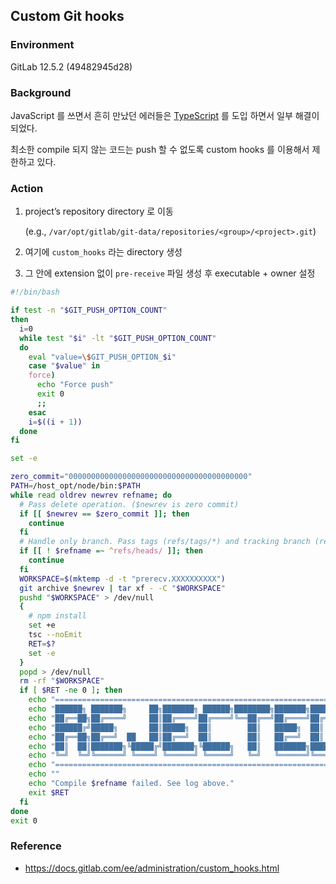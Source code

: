 ## Custom Git hooks

### Environment

GitLab 12.5.2 (49482945d28)

### Background

JavaScript 를 쓰면서 흔히 만났던 에러들은 [TypeScript](https://www.typescriptlang.org/) 를 도입 하면서 일부 해결이 되었다.

최소한 compile 되지 않는 코드는 push 할 수 없도록 custom hooks 를 이용해서 제한하고 있다.

### Action

1. project’s repository directory 로 이동 

    (e.g., `/var/opt/gitlab/git-data/repositories/<group>/<project>.git`)

2. 여기에 `custom_hooks` 라는 directory 생성

3. 그 안에 extension 없이 `pre-receive` 파일 생성 후 executable + owner 설정

```bash
#!/bin/bash

if test -n "$GIT_PUSH_OPTION_COUNT"
then
  i=0
  while test "$i" -lt "$GIT_PUSH_OPTION_COUNT"
  do
    eval "value=\$GIT_PUSH_OPTION_$i"
    case "$value" in
    force)
      echo "Force push"
      exit 0
      ;;
    esac
    i=$((i + 1))
  done
fi

set -e

zero_commit="0000000000000000000000000000000000000000"
PATH=/host_opt/node/bin:$PATH
while read oldrev newrev refname; do
  # Pass delete operation. ($newrev is zero commit)
  if [[ $newrev == $zero_commit ]]; then
    continue
  fi
  # Handle only branch. Pass tags (refs/tags/*) and tracking branch (refs/remotes/*).
  if [[ ! $refname =~ ^refs/heads/ ]]; then
    continue
  fi
  WORKSPACE=$(mktemp -d -t "prerecv.XXXXXXXXXX")
  git archive $newrev | tar xf - -C "$WORKSPACE"
  pushd "$WORKSPACE" > /dev/null
  {
    # npm install
    set +e
    tsc --noEmit
    RET=$?
    set -e
  }
  popd > /dev/null
  rm -rf "$WORKSPACE"
  if [ $RET -ne 0 ]; then
    echo "================================================================= "
    echo "██████╗ ███████╗     ██╗███████╗ ██████╗████████╗███████╗██████╗  "
    echo "██╔══██╗██╔════╝     ██║██╔════╝██╔════╝╚══██╔══╝██╔════╝██╔══██╗ "
    echo "██████╔╝█████╗       ██║█████╗  ██║        ██║   █████╗  ██║  ██║ "
    echo "██╔══██╗██╔══╝  ██   ██║██╔══╝  ██║        ██║   ██╔══╝  ██║  ██║ "
    echo "██║  ██║███████╗╚█████╔╝███████╗╚██████╗   ██║   ███████╗██████╔╝ "
    echo "╚═╝  ╚═╝╚══════╝ ╚════╝ ╚══════╝ ╚═════╝   ╚═╝   ╚══════╝╚═════╝  "
    echo "================================================================= "
    echo ""
    echo "Compile $refname failed. See log above."
    exit $RET
  fi
done
exit 0
```

### Reference

- https://docs.gitlab.com/ee/administration/custom_hooks.html
